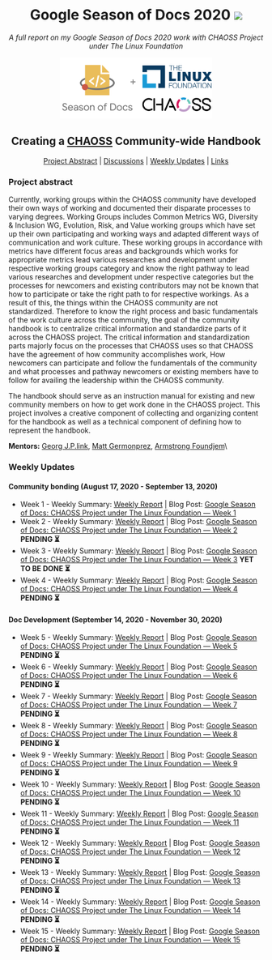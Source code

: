 <h1 align="center">Google Season of Docs 2020 <img src="https://media2.giphy.com/media/KB8MHRUq55wjXVwWyl/source.gif" width="50"></h1>

<p align="center"><i>A full report on my Google Season of Docs 2020 work with CHAOSS Project under The Linux Foundation</i></p>

<div align="center">
    <a href="https://developers.google.com/season-of-docs"><img src="Assets/GSoD-CHAOSS.png" width="300" alt="google-season-of-docs-with-chaoss"></a>
    <h2>
    Creating a <a href="https://github.com/chaoss">CHAOSS</a> Community-wide Handbook
    </h2>
</div>

<p align="center">
	<a href="#project-abstract">Project Abstract</a> |
	<a href="https://github.com/vchrombie/gsoc/issues?q=is%3Aissue">Discussions</a> |
	<a href="#weekly-updates">Weekly Updates</a> |
	<a href="#links">Links</a>
</p>

### Project abstract
Currently, working groups within the CHAOSS community have developed their own ways of working and documented their disparate processes to varying degrees.
Working Groups includes Common Metrics WG, Diversity & Inclusion WG, Evolution, Risk, and Value working groups which have set up their own participating and working ways and adapted different ways of communication and work culture. These working groups in accordance with metrics have different focus areas and backgrounds which works for appropriate metrics lead various researches and development under respective working groups category and know the right pathway to lead various researches and development under respective categories but the processes for newcomers and existing contributors may not be known that how to participate or take the right path to for respective workings.
 As a result of this, the things within the CHAOSS community are not standardized. Therefore to know the right process and basic fundamentals of the work culture across the community, the goal of the community handbook is to centralize critical information and standardize parts of it across the CHAOSS project. The critical information and standardization parts majorly focus on the processes that CHAOSS uses so that CHAOSS have the agreement of how community accomplishes work, How newcomers can participate and follow the fundamentals of the community and what processes and pathway newcomers or existing members have to follow for availing the leadership within the CHAOSS community.

The handbook should serve as an instruction manual for existing and new community members on how to get work done in the CHAOSS project. This project involves a creative component of collecting and organizing content for the handbook as well as a technical component of defining how to represent the handbook.

**Mentors:** [Georg J.P.link](https://github.com/GeorgLink), [Matt Germonprez](https://github.com/GeorgLink), [Armstrong Foundjem](https://github.com/foundjem)\

### Weekly Updates

#### Community bonding (August 17, 2020 - September 13, 2020)
* Week 1 - Weekly Summary: [Weekly Report](https://github.com/jaskiratsingh2000/Google-Season-of-Docs/blob/master/Reports/Community%20Bonding%20Phase/Week-1.md) | Blog Post: [Google Season of Docs: CHAOSS Project under The Linux Foundation — Week 1](https://medium.com/@jaskiratsingh2000/google-season-of-docs-chaoss-project-under-the-linux-foundation-week-1-4b793e2b52f9)
* Week 2 - Weekly Summary: [Weekly Report](https://github.com/jaskiratsingh2000/Google-Season-of-Docs/blob/master/Reports/Community%20Bonding%20Phase/Week-2.md) | Blog Post: [Google Season of Docs: CHAOSS Project under The Linux Foundation — Week 2]() **PENDING :hourglass_flowing_sand:**
* Week 3 - Weekly Summary: [Weekly Report]() | Blog Post: [Google Season of Docs: CHAOSS Project under The Linux Foundation — Week 3]() **YET TO BE DONE :hourglass_flowing_sand:**
* Week 4 - Weekly Summary: [Weekly Report]() | Blog Post: [Google Season of Docs: CHAOSS Project under The Linux Foundation — Week 4]() **PENDING :hourglass_flowing_sand:**

#### Doc Development (September 14, 2020 - November 30, 2020)
* Week 5 - Weekly Summary: [Weekly Report]() | Blog Post: [Google Season of Docs: CHAOSS Project under The Linux Foundation — Week 5]() **PENDING :hourglass_flowing_sand:**
* Week 6 - Weekly Summary: [Weekly Report]() | Blog Post: [Google Season of Docs: CHAOSS Project under The Linux Foundation — Week 6]() **PENDING :hourglass_flowing_sand:**
* Week 7 - Weekly Summary: [Weekly Report]() | Blog Post: [Google Season of Docs: CHAOSS Project under The Linux Foundation — Week 7]() **PENDING :hourglass_flowing_sand:**
* Week 8 - Weekly Summary: [Weekly Report]() | Blog Post: [Google Season of Docs: CHAOSS Project under The Linux Foundation — Week 8]() **PENDING :hourglass_flowing_sand:**
* Week 9 - Weekly Summary: [Weekly Report]() | Blog Post: [Google Season of Docs: CHAOSS Project under The Linux Foundation — Week 9]() **PENDING :hourglass_flowing_sand:**
* Week 10 - Weekly Summary: [Weekly Report]() | Blog Post: [Google Season of Docs: CHAOSS Project under The Linux Foundation — Week 10]() **PENDING :hourglass_flowing_sand:**
* Week 11 - Weekly Summary: [Weekly Report]() | Blog Post: [Google Season of Docs: CHAOSS Project under The Linux Foundation — Week 11]() **PENDING :hourglass_flowing_sand:**
* Week 12 - Weekly Summary: [Weekly Report]() | Blog Post: [Google Season of Docs: CHAOSS Project under The Linux Foundation — Week 12]() **PENDING :hourglass_flowing_sand:**
* Week 13 - Weekly Summary: [Weekly Report]() | Blog Post: [Google Season of Docs: CHAOSS Project under The Linux Foundation — Week 13]() **PENDING :hourglass_flowing_sand:**
* Week 14 - Weekly Summary: [Weekly Report]() | Blog Post: [Google Season of Docs: CHAOSS Project under The Linux Foundation — Week 14]() **PENDING :hourglass_flowing_sand:**
* Week 15 - Weekly Summary: [Weekly Report]() | Blog Post: [Google Season of Docs: CHAOSS Project under The Linux Foundation — Week 15]() **PENDING :hourglass_flowing_sand:**

